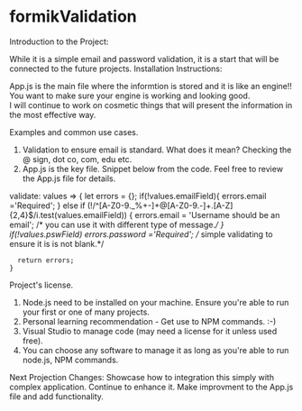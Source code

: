 # formikValidation

Introduction to the Project:

While it is a simple email and password validation, it is a start that will be connected to the future projects.
Installation Instructions:

App.js is the main file where the informtion is stored and it is like an engine!!  You want to make sure your engine is working and looking good.  
I will continue to work on cosmetic things that will present the information in the most effective way.

Examples and common use cases.
1. Validation to ensure email is standard.  What does it mean?  Checking the @ sign, dot co, com, edu etc.
2. App.js is the key file. Snippet below from the code.  Feel free to review the App.js file for details.

validate: values => {
      let errors = {};
      if(!values.emailField){
      errors.email ='Required';
      }
      else if (!/^[A-Z0-9._%+-]+@[A-Z0-9.-]+\.[A-Z]{2,4}$/i.test(values.emailField)) {
        errors.email = 'Username should be an email';  /* you can use it with different type of message.*/
      }
      if(!values.pswField) errors.password ='Required'; /* simple validating to ensure it is is not blank.*/

      return errors;
    }


Project's license.
1. Node.js need to be installed on your machine.  Ensure you're able to run your first or one of many projects.
2. Personal learning recommendation - Get use to NPM commands.  :-)
3. Visual Studio to manage code (may need a license for it unless used free).
4. You can choose any software to manage it as long as you're able to run node.js, NPM commands.
   
Next Projection Changes:
Showcase how to integration this simply with complex application.  Continue to enhance it.
Make improvment to the App.js file and add functionality.  
